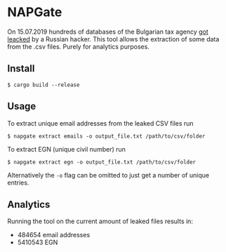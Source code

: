 # NAPGate

On 15.07.2019 hundreds of databases of the Bulgarian tax agency [got leacked](https://www.reuters.com/article/us-bulgaria-cybersecurity/hackers-hit-bulgaria-leak-data-from-russian-email-government-idUSKCN1UB0MA) by a Russian hacker. This tool allows the extraction of some data from the .csv files. Purely for analytics purposes.

## Install
```
$ cargo build --release
```

## Usage

To extract unique email addresses from the leaked CSV files run
```
$ napgate extract emails -o output_file.txt /path/to/csv/folder
```

To extract EGN (unique civil number) run
```
$ napgate extract egn -o output_file.txt /path/to/csv/folder
```

Alternatively the `-o` flag can be omitted to just get a number of unique entries.

## Analytics
Running the tool on the current amount of leaked files results in:

* 484654 email addresses
* 5410543 EGN

